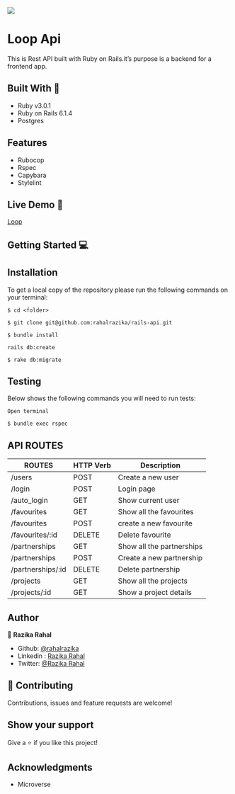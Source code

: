 ![](https://img.shields.io/badge/Microverse-blueviolet)

# Loop Api 
This is Rest API built with Ruby on Rails.it’s purpose is a backend for a frontend app.
## Built With 🔨
- Ruby v3.0.1
- Ruby on Rails 6.1.4
- Postgres

## Features
- Rubocop
- Rspec
- Capybara
- Stylelint

## Live Demo 🚀
[Loop](https://desolate-cove-61706.herokuapp.com) 

## Getting Started 💻

## Installation

To get a local copy of the repository please run the following commands on your terminal:

```
$ cd <folder>
```

```
$ git clone git@github.com:rahalrazika/rails-api.git
```

```
$ bundle install
```
```
rails db:create

```

```
$ rake db:migrate
```


## Testing
 

Below shows the following commands you will need to run tests:

```
Open terminal
```

```
$ bundle exec rspec
```

## API ROUTES 
| ROUTES            | HTTP Verb       | Description               | 
| ------------------| --------------- | --------------------------| 
| /users            | POST            | Create a new user         | 
| /login            | POST            | Login page                | 
| /auto_login       | GET             | Show current user         | 
| /favourites       | GET             | Show all the favourites   | 
| /favourites       | POST            | create a new favourite    | 
| /favourites/:id   | DELETE          | Delete favourite          |
| /partnerships     | GET             | Show all the partnerships | 
| /partnerships     | POST            | Create a new partnership  | 
| /partnerships/:id | DELETE          | Delete partnership        |  
| /projects         | GET             | Show all the projects     | 
| /projects/:id     | GET             | Show  a project details   | 


## Author 

👤 **Razika Rahal**

- Github: [@rahalrazika](https://github.com/rahalrazika)
- Linkedin : [Razika Rahal](https://www.linkedin.com/in/razika-rahal-85539bbb/)
- Twitter: [@Razika Rahal](https://twitter.com/RahalRazika)


## 🤝 Contributing

Contributions, issues and feature requests are welcome!

## Show your support

Give a ⭐️ if you like this project!

## Acknowledgments

-  Microverse

